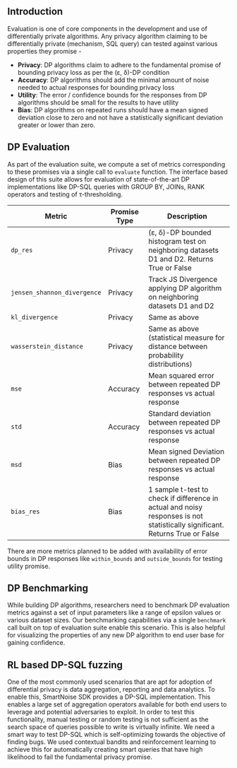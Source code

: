 ## Introduction

Evaluation is one of core components in the development and use of differentially private algorithms. Any privacy algorithm claiming to be differentially private (mechanism, SQL query) can tested against various properties they promise - 
* **Privacy**: DP algorithms claim to adhere to the fundamental promise of bounding privacy loss as per the (ε, δ)-DP condition
* **Accuracy**: DP algorithms should add the minimal amount of noise needed to actual responses for bounding privacy loss
* **Utility**: The error / confidence bounds for the responses from DP algorithms should be small for the results to have utility
* **Bias**: DP algorithms on repeated runs should have a mean signed deviation close to zero and not have a statistically significant deviation greater or lower than zero. 

## DP Evaluation
As part of the evaluation suite, we compute a set of metrics corresponding to these promises via a single call to `evaluate` function. The interface based design of this suite allows for evaluation of state-of-the-art DP implementations like DP-SQL queries with GROUP BY, JOINs, RANK operators and testing of τ-thresholding. 

 | Metric  | Promise Type | Description |
 |---------|--------------|---------------------|
 |  `dp_res` | Privacy | (ε, δ)-DP bounded histogram test on neighboring datasets D1 and D2. Returns True or False         |
 |  `jensen_shannon_divergence` | Privacy | Track JS Divergence applying DP algorithm on neighboring datasets D1 and D2 |
 |  `kl_divergence` | Privacy | Same as above |
 |  `wasserstein_distance` | Privacy | Same as above (statistical measure for distance between probability distributions) |
 |  `mse` | Accuracy | Mean squared error between repeated DP responses vs actual response |
 |  `std` | Accuracy | Standard deviation between repeated DP responses vs actual response |
 |  `msd` | Bias | Mean signed Deviation between repeated DP responses vs actual response |
 |  `bias_res` | Bias | 1 sample t-test to check if difference in actual and noisy responses is not statistically significant. Returns True or False |

 There are more metrics planned to be added with availability of error bounds in DP responses like `within_bounds` and `outside_bounds` for testing utility promise.  

## DP Benchmarking
While building DP algorithms, researchers need to benchmark DP evaluation metrics against a set of input parameters like a range of epsilon values or various dataset sizes. Our benchmarking capabilities via a single `benchmark` call built on top of evaluation suite enable this scenario. This is also helpful for visualizing the properties of any new DP algorithm to end user base for gaining confidence. 

## RL based DP-SQL fuzzing
One of the most commonly used scenarios that are apt for adoption of differential privacy is data aggregation, reporting and data analytics. To enable this, SmartNoise SDK provides a DP-SQL implementation. This enables a large set of aggregation operators available for both end users to leverage and potential adversaries to exploit. In order to test this functionality, manual testing or random testing is not sufficient as the search space of queries possible to write is virtually infinite. We need a smart way to test DP-SQL which is self-optimizing towards the objective of finding bugs. We used contextual bandits and reinforcement learning to achieve this for automatically creating smart queries that have high likelihood to fail the fundamental privacy promise. 

